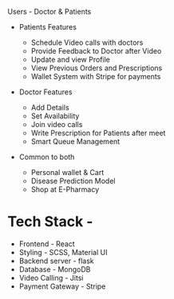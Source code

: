Users - Doctor & Patients

- Patients Features

  - Schedule Video calls with doctors
  - Provide Feedback to Doctor after Video
  - Update and view Profile
  - View Previous Orders and Prescriptions
  - Wallet System with Stripe for payments
  
- Doctor Features

  - Add Details
  - Set Availability
  - Join video calls
  - Write Prescription for Patients after meet
  - Smart Queue Management

- Common to both
  - Personal wallet & Cart
  - Disease Prediction Model
  - Shop at E-Pharmacy

# Tech Stack -

  - Frontend - React
  - Styling - SCSS, Material UI
  - Backend server - flask
  - Database - MongoDB
  - Video Calling - Jitsi
  - Payment Gateway - Stripe


